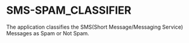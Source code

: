 # SMS-SPAM_CLASSIFIER
The application classifies the SMS(Short Message/Messaging Service) Messages as Spam or Not Spam.
